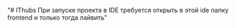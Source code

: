 "# IThubs
При запуске проекта в IDE требуется открыть в этой ide папку frontend и только тогда лайвить"

